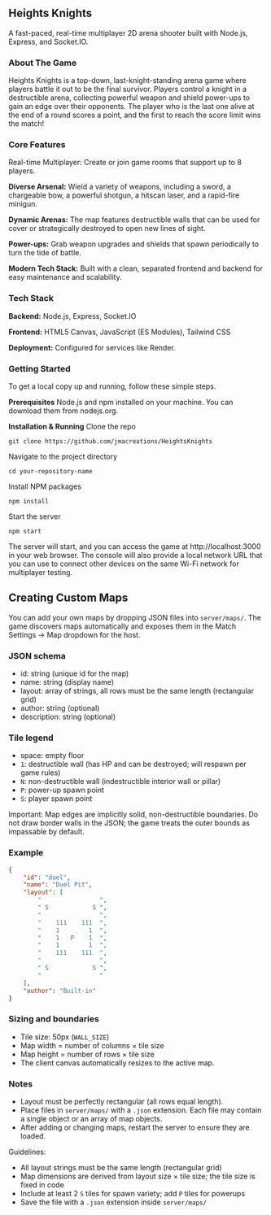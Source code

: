 ## Heights Knights
A fast-paced, real-time multiplayer 2D arena shooter built with Node.js, Express, and Socket.IO.

### About The Game
Heights Knights is a top-down, last-knight-standing arena game where players battle it out to be the final survivor. Players control a knight in a destructible arena, collecting powerful weapon and shield power-ups to gain an edge over their opponents. The player who is the last one alive at the end of a round scores a point, and the first to reach the score limit wins the match!

### Core Features
Real-time Multiplayer: Create or join game rooms that support up to 8 players.

**Diverse Arsenal:** Wield a variety of weapons, including a sword, a chargeable bow, a powerful shotgun, a hitscan laser, and a rapid-fire minigun.

**Dynamic Arenas:** The map features destructible walls that can be used for cover or strategically destroyed to open new lines of sight.

**Power-ups:** Grab weapon upgrades and shields that spawn periodically to turn the tide of battle.

**Modern Tech Stack:** Built with a clean, separated frontend and backend for easy maintenance and scalability.

### Tech Stack
**Backend:** Node.js, Express, Socket.IO

**Frontend:** HTML5 Canvas, JavaScript (ES Modules), Tailwind CSS

**Deployment:** Configured for services like Render.

### Getting Started
To get a local copy up and running, follow these simple steps.

**Prerequisites**
Node.js and npm installed on your machine. You can download them from nodejs.org.

**Installation & Running**
Clone the repo

`git clone https://github.com/jmacreations/HeightsKnights`

Navigate to the project directory

`cd your-repository-name`

Install NPM packages

`npm install`

Start the server

`npm start`

The server will start, and you can access the game at http://localhost:3000 in your web browser. The console will also provide a local network URL that you can use to connect other devices on the same Wi-Fi network for multiplayer testing.

## Creating Custom Maps

You can add your own maps by dropping JSON files into `server/maps/`. The game discovers maps automatically and exposes them in the Match Settings → Map dropdown for the host.

### JSON schema
- id: string (unique id for the map)
- name: string (display name)
- layout: array of strings, all rows must be the same length (rectangular grid)
- author: string (optional)
- description: string (optional)

### Tile legend
- space: empty floor
- `1`: destructible wall (has HP and can be destroyed; will respawn per game rules)
- `N`: non-destructible wall (indestructible interior wall or pillar)
- `P`: power-up spawn point
- `S`: player spawn point

Important: Map edges are implicitly solid, non-destructible boundaries. Do not draw border walls in the JSON; the game treats the outer bounds as impassable by default.

### Example
```json
{
	"id": "duel",
	"name": "Duel Pit",
	"layout": [
		"                ",
		" S            S ",
		"                ",
		"    111    111  ",
		"    1        1  ",
		"    1   P    1  ",
		"    1        1  ",
		"    111    111  ",
		"                ",
		" S            S ",
		"                "
	],
	"author": "Built-in"
}
```

### Sizing and boundaries
- Tile size: 50px (`WALL_SIZE`)
- Map width = number of columns × tile size
- Map height = number of rows × tile size
- The client canvas automatically resizes to the active map.

### Notes
- Layout must be perfectly rectangular (all rows equal length).
- Place files in `server/maps/` with a `.json` extension. Each file may contain a single object or an array of map objects.
- After adding or changing maps, restart the server to ensure they are loaded.

Guidelines:

- All layout strings must be the same length (rectangular grid)
- Map dimensions are derived from layout size × tile size; the tile size is fixed in code
- Include at least 2 `S` tiles for spawn variety; add `P` tiles for powerups
- Save the file with a `.json` extension inside `server/maps/`